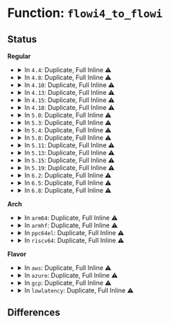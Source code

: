 # Function: <code>flowi4_to_flowi</code>

## Status
<b>Regular</b>
<ul>
<li>
<details>
<summary>In <code>4.4</code>: Duplicate, Full Inline ⚠️</summary>

**Collision:** Static Duplication

**Inline:** Full

**Transformation:** False

**Instances:**

```
In net/ipv4/route.c (0)
Location: include/net/flow.h:182
Inline: True
```
```
In net/ipv4/ip_output.c (0)
Location: include/net/flow.h:182
Inline: True
```
```
In net/ipv4/inet_connection_sock.c (0)
Location: include/net/flow.h:182
Inline: True
```
```
In net/ipv4/tcp_ipv4.c (0)
Location: include/net/flow.h:182
Inline: True
```
```
In net/ipv4/datagram.c (0)
Location: include/net/flow.h:182
Inline: True
```
```
In net/ipv4/raw.c (0)
Location: include/net/flow.h:182
Inline: True
```
```
In net/ipv4/udp.c (0)
Location: include/net/flow.h:182
Inline: True
```
```
In net/ipv4/icmp.c (0)
Location: include/net/flow.h:182
Inline: True
```
```
In net/ipv4/af_inet.c (0)
Location: include/net/flow.h:182
Inline: True
```
```
In net/ipv4/igmp.c (0)
Location: include/net/flow.h:182
Inline: True
```
```
In net/ipv4/ping.c (0)
Location: include/net/flow.h:182
Inline: True
```
```
In net/ipv4/fib_rules.c (0)
Location: include/net/flow.h:182
Inline: True
```
```
In net/ipv4/ipmr.c (0)
Location: include/net/flow.h:182
Inline: True
```
```
In net/ipv4/syncookies.c (0)
Location: include/net/flow.h:182
Inline: True
```
```
In net/ipv4/netfilter.c (0)
Location: include/net/flow.h:182
Inline: True
```
</details>
</li>
<li>
<details>
<summary>In <code>4.8</code>: Duplicate, Full Inline ⚠️</summary>

**Collision:** Static Duplication

**Inline:** Full

**Transformation:** False

**Instances:**

```
In net/ipv4/route.c (0)
Location: include/net/flow.h:182
Inline: True
```
```
In net/ipv4/ip_output.c (0)
Location: include/net/flow.h:182
Inline: True
```
```
In net/ipv4/inet_connection_sock.c (0)
Location: include/net/flow.h:182
Inline: True
```
```
In net/ipv4/tcp_ipv4.c (0)
Location: include/net/flow.h:182
Inline: True
```
```
In net/ipv4/datagram.c (0)
Location: include/net/flow.h:182
Inline: True
```
```
In net/ipv4/raw.c (0)
Location: include/net/flow.h:182
Inline: True
```
```
In net/ipv4/udp.c (0)
Location: include/net/flow.h:182
Inline: True
```
```
In net/ipv4/icmp.c (0)
Location: include/net/flow.h:182
Inline: True
```
```
In net/ipv4/af_inet.c (0)
Location: include/net/flow.h:182
Inline: True
```
```
In net/ipv4/igmp.c (0)
Location: include/net/flow.h:182
Inline: True
```
```
In net/ipv4/ping.c (0)
Location: include/net/flow.h:182
Inline: True
```
```
In net/ipv4/fib_rules.c (0)
Location: include/net/flow.h:182
Inline: True
```
```
In net/ipv4/ipmr.c (0)
Location: include/net/flow.h:182
Inline: True
```
```
In net/ipv4/syncookies.c (0)
Location: include/net/flow.h:182
Inline: True
```
```
In net/ipv4/netfilter.c (0)
Location: include/net/flow.h:182
Inline: True
```
</details>
</li>
<li>
<details>
<summary>In <code>4.10</code>: Duplicate, Full Inline ⚠️</summary>

**Collision:** Static Duplication

**Inline:** Full

**Transformation:** False

**Instances:**

```
In net/ipv4/route.c (0)
Location: include/net/flow.h:188
Inline: True
```
```
In net/ipv4/ip_output.c (0)
Location: include/net/flow.h:188
Inline: True
```
```
In net/ipv4/inet_connection_sock.c (0)
Location: include/net/flow.h:188
Inline: True
```
```
In net/ipv4/tcp_ipv4.c (0)
Location: include/net/flow.h:188
Inline: True
```
```
In net/ipv4/datagram.c (0)
Location: include/net/flow.h:188
Inline: True
```
```
In net/ipv4/raw.c (0)
Location: include/net/flow.h:188
Inline: True
```
```
In net/ipv4/udp.c (0)
Location: include/net/flow.h:188
Inline: True
```
```
In net/ipv4/icmp.c (0)
Location: include/net/flow.h:188
Inline: True
```
```
In net/ipv4/af_inet.c (0)
Location: include/net/flow.h:188
Inline: True
```
```
In net/ipv4/igmp.c (0)
Location: include/net/flow.h:188
Inline: True
```
```
In net/ipv4/ping.c (0)
Location: include/net/flow.h:188
Inline: True
```
```
In net/ipv4/fib_rules.c (0)
Location: include/net/flow.h:188
Inline: True
```
```
In net/ipv4/ipmr.c (0)
Location: include/net/flow.h:188
Inline: True
```
```
In net/ipv4/syncookies.c (0)
Location: include/net/flow.h:188
Inline: True
```
```
In net/ipv4/netfilter.c (0)
Location: include/net/flow.h:188
Inline: True
```
</details>
</li>
<li>
<details>
<summary>In <code>4.13</code>: Duplicate, Full Inline ⚠️</summary>

**Collision:** Static Duplication

**Inline:** Full

**Transformation:** False

**Instances:**

```
In net/ipv4/route.c (0)
Location: include/net/flow.h:188
Inline: True
```
```
In net/ipv4/ip_output.c (0)
Location: include/net/flow.h:188
Inline: True
```
```
In net/ipv4/inet_connection_sock.c (0)
Location: include/net/flow.h:188
Inline: True
```
```
In net/ipv4/tcp_ipv4.c (0)
Location: include/net/flow.h:188
Inline: True
```
```
In net/ipv4/datagram.c (0)
Location: include/net/flow.h:188
Inline: True
```
```
In net/ipv4/raw.c (0)
Location: include/net/flow.h:188
Inline: True
```
```
In net/ipv4/udp.c (0)
Location: include/net/flow.h:188
Inline: True
```
```
In net/ipv4/icmp.c (0)
Location: include/net/flow.h:188
Inline: True
```
```
In net/ipv4/af_inet.c (0)
Location: include/net/flow.h:188
Inline: True
```
```
In net/ipv4/igmp.c (0)
Location: include/net/flow.h:188
Inline: True
```
```
In net/ipv4/ping.c (0)
Location: include/net/flow.h:188
Inline: True
```
```
In net/ipv4/fib_rules.c (0)
Location: include/net/flow.h:188
Inline: True
```
```
In net/ipv4/ipmr.c (0)
Location: include/net/flow.h:188
Inline: True
```
```
In net/ipv4/syncookies.c (0)
Location: include/net/flow.h:188
Inline: True
```
```
In net/ipv4/netfilter.c (0)
Location: include/net/flow.h:188
Inline: True
```
</details>
</li>
<li>
<details>
<summary>In <code>4.15</code>: Duplicate, Full Inline ⚠️</summary>

**Collision:** Static Duplication

**Inline:** Full

**Transformation:** False

**Instances:**

```
In net/ipv4/route.c (0)
Location: include/net/flow.h:190
Inline: True
```
```
In net/ipv4/ip_output.c (0)
Location: include/net/flow.h:190
Inline: True
```
```
In net/ipv4/inet_connection_sock.c (0)
Location: include/net/flow.h:190
Inline: True
```
```
In net/ipv4/tcp_ipv4.c (0)
Location: include/net/flow.h:190
Inline: True
```
```
In net/ipv4/datagram.c (0)
Location: include/net/flow.h:190
Inline: True
```
```
In net/ipv4/raw.c (0)
Location: include/net/flow.h:190
Inline: True
```
```
In net/ipv4/udp.c (0)
Location: include/net/flow.h:190
Inline: True
```
```
In net/ipv4/icmp.c (0)
Location: include/net/flow.h:190
Inline: True
```
```
In net/ipv4/af_inet.c (0)
Location: include/net/flow.h:190
Inline: True
```
```
In net/ipv4/igmp.c (0)
Location: include/net/flow.h:190
Inline: True
```
```
In net/ipv4/ping.c (0)
Location: include/net/flow.h:190
Inline: True
```
```
In net/ipv4/fib_rules.c (0)
Location: include/net/flow.h:190
Inline: True
```
```
In net/ipv4/ipmr.c (0)
Location: include/net/flow.h:190
Inline: True
```
```
In net/ipv4/syncookies.c (0)
Location: include/net/flow.h:190
Inline: True
```
```
In net/ipv4/netfilter.c (0)
Location: include/net/flow.h:190
Inline: True
```
</details>
</li>
<li>
<details>
<summary>In <code>4.18</code>: Duplicate, Full Inline ⚠️</summary>

**Collision:** Static Duplication

**Inline:** Full

**Transformation:** False

**Instances:**

```
In net/ipv4/route.c (ffffffff818e66f3)
Location: include/net/flow.h:190
Inline: True
Inline callers:
  - net/ipv4/route.c:ip_route_output_flow
```
```
In net/ipv4/ip_output.c (ffffffff818eee2f)
Location: include/net/flow.h:190
Inline: True
Inline callers:
  - net/ipv4/ip_output.c:ip_send_unicast_reply
  - net/ipv4/ip_output.c:ip_queue_xmit
```
```
In net/ipv4/inet_connection_sock.c (ffffffff818f4172)
Location: include/net/flow.h:190
Inline: True
Inline callers:
  - net/ipv4/inet_connection_sock.c:inet_csk_rebuild_route
  - net/ipv4/inet_connection_sock.c:inet_csk_route_child_sock
  - net/ipv4/inet_connection_sock.c:inet_csk_route_req
```
```
In net/ipv4/tcp_ipv4.c (ffffffff8190f447)
Location: include/net/flow.h:190
Inline: True
Inline callers:
  - net/ipv4/tcp_ipv4.c:tcp_v4_connect
  - net/ipv4/tcp_ipv4.c:tcp_v4_connect
```
```
In net/ipv4/datagram.c (ffffffff819185be)
Location: include/net/flow.h:190
Inline: True
Inline callers:
  - net/ipv4/datagram.c:ip4_datagram_release_cb
  - net/ipv4/datagram.c:__ip4_datagram_connect
```
```
In net/ipv4/raw.c (ffffffff819193d6)
Location: include/net/flow.h:190
Inline: True
Inline callers:
  - net/ipv4/raw.c:raw_sendmsg
```
```
In net/ipv4/udp.c (ffffffff8191bf9e)
Location: include/net/flow.h:190
Inline: True
Inline callers:
  - net/ipv4/udp.c:udp_sendmsg
```
```
In net/ipv4/icmp.c (ffffffff81923c05)
Location: include/net/flow.h:190
Inline: True
```
```
In net/ipv4/af_inet.c (ffffffff8192a48f)
Location: include/net/flow.h:190
Inline: True
```
```
In net/ipv4/igmp.c (0)
Location: include/net/flow.h:190
Inline: True
```
```
In net/ipv4/ping.c (ffffffff8193a106)
Location: include/net/flow.h:190
Inline: True
Inline callers:
  - net/ipv4/ping.c:ping_v4_sendmsg
```
```
In net/ipv4/fib_rules.c (ffffffff8193e481)
Location: include/net/flow.h:190
Inline: True
Inline callers:
  - net/ipv4/fib_rules.c:__fib_lookup
  - net/ipv4/fib_rules.c:__fib_lookup
```
```
In net/ipv4/ipmr.c (0)
Location: include/net/flow.h:190
Inline: True
```
```
In net/ipv4/syncookies.c (ffffffff819457b8)
Location: include/net/flow.h:190
Inline: True
Inline callers:
  - net/ipv4/syncookies.c:cookie_v4_check
```
```
In net/ipv4/netfilter.c (ffffffff81945d28)
Location: include/net/flow.h:190
Inline: True
Inline callers:
  - net/ipv4/netfilter.c:ip_route_me_harder
  - net/ipv4/netfilter.c:ip_route_me_harder
```
</details>
</li>
<li>
<details>
<summary>In <code>5.0</code>: Duplicate, Full Inline ⚠️</summary>

**Collision:** Static Duplication

**Inline:** Full

**Transformation:** False

**Instances:**

```
In net/ipv4/route.c (ffffffff81913543)
Location: include/net/flow.h:190
Inline: True
Inline callers:
  - net/ipv4/route.c:ip_route_output_flow
```
```
In net/ipv4/ip_output.c (ffffffff8191c61c)
Location: include/net/flow.h:190
Inline: True
Inline callers:
  - net/ipv4/ip_output.c:ip_send_unicast_reply
  - net/ipv4/ip_output.c:__ip_queue_xmit
```
```
In net/ipv4/inet_connection_sock.c (ffffffff81921c82)
Location: include/net/flow.h:190
Inline: True
Inline callers:
  - net/ipv4/inet_connection_sock.c:inet_csk_rebuild_route
  - net/ipv4/inet_connection_sock.c:inet_csk_route_child_sock
  - net/ipv4/inet_connection_sock.c:inet_csk_route_req
```
```
In net/ipv4/tcp_ipv4.c (ffffffff8193d877)
Location: include/net/flow.h:190
Inline: True
Inline callers:
  - net/ipv4/tcp_ipv4.c:tcp_v4_connect
  - net/ipv4/tcp_ipv4.c:tcp_v4_connect
```
```
In net/ipv4/datagram.c (ffffffff81946d3e)
Location: include/net/flow.h:190
Inline: True
Inline callers:
  - net/ipv4/datagram.c:ip4_datagram_release_cb
  - net/ipv4/datagram.c:__ip4_datagram_connect
```
```
In net/ipv4/raw.c (ffffffff81947c6c)
Location: include/net/flow.h:190
Inline: True
Inline callers:
  - net/ipv4/raw.c:raw_sendmsg
```
```
In net/ipv4/udp.c (ffffffff8194a554)
Location: include/net/flow.h:190
Inline: True
Inline callers:
  - net/ipv4/udp.c:udp_sendmsg
```
```
In net/ipv4/icmp.c (ffffffff819529f2)
Location: include/net/flow.h:190
Inline: True
```
```
In net/ipv4/af_inet.c (ffffffff81959c1f)
Location: include/net/flow.h:190
Inline: True
```
```
In net/ipv4/igmp.c (0)
Location: include/net/flow.h:190
Inline: True
```
```
In net/ipv4/ping.c (ffffffff8196a0c4)
Location: include/net/flow.h:190
Inline: True
Inline callers:
  - net/ipv4/ping.c:ping_v4_sendmsg
```
```
In net/ipv4/fib_rules.c (ffffffff8196e321)
Location: include/net/flow.h:190
Inline: True
Inline callers:
  - net/ipv4/fib_rules.c:__fib_lookup
  - net/ipv4/fib_rules.c:__fib_lookup
```
```
In net/ipv4/ipmr.c (0)
Location: include/net/flow.h:190
Inline: True
```
```
In net/ipv4/syncookies.c (ffffffff81975b51)
Location: include/net/flow.h:190
Inline: True
Inline callers:
  - net/ipv4/syncookies.c:cookie_v4_check
```
```
In net/ipv4/netfilter.c (ffffffff81976048)
Location: include/net/flow.h:190
Inline: True
Inline callers:
  - net/ipv4/netfilter.c:ip_route_me_harder
  - net/ipv4/netfilter.c:ip_route_me_harder
```
</details>
</li>
<li>
<details>
<summary>In <code>5.3</code>: Duplicate, Full Inline ⚠️</summary>

**Collision:** Static Duplication

**Inline:** Full

**Transformation:** False

**Instances:**

```
In net/ipv4/route.c (ffffffff81975b87)
Location: include/net/flow.h:192
Inline: True
Inline callers:
  - net/ipv4/route.c:ip_route_output_flow
```
```
In net/ipv4/ip_output.c (ffffffff8197e947)
Location: include/net/flow.h:192
Inline: True
Inline callers:
  - net/ipv4/ip_output.c:ip_send_unicast_reply
  - net/ipv4/ip_output.c:__ip_queue_xmit
```
```
In net/ipv4/inet_connection_sock.c (ffffffff8198465b)
Location: include/net/flow.h:192
Inline: True
Inline callers:
  - net/ipv4/inet_connection_sock.c:inet_csk_rebuild_route
  - net/ipv4/inet_connection_sock.c:inet_csk_route_child_sock
  - net/ipv4/inet_connection_sock.c:inet_csk_route_req
```
```
In net/ipv4/tcp_ipv4.c (ffffffff819a1c8b)
Location: include/net/flow.h:192
Inline: True
Inline callers:
  - net/ipv4/tcp_ipv4.c:tcp_v4_connect
  - net/ipv4/tcp_ipv4.c:tcp_v4_connect
```
```
In net/ipv4/datagram.c (ffffffff819ab3be)
Location: include/net/flow.h:192
Inline: True
Inline callers:
  - net/ipv4/datagram.c:ip4_datagram_release_cb
  - net/ipv4/datagram.c:__ip4_datagram_connect
```
```
In net/ipv4/raw.c (ffffffff819ac95a)
Location: include/net/flow.h:192
Inline: True
Inline callers:
  - net/ipv4/raw.c:raw_sendmsg
```
```
In net/ipv4/udp.c (ffffffff819aec58)
Location: include/net/flow.h:192
Inline: True
Inline callers:
  - net/ipv4/udp.c:udp_sendmsg
```
```
In net/ipv4/icmp.c (ffffffff819b7275)
Location: include/net/flow.h:192
Inline: True
```
```
In net/ipv4/af_inet.c (ffffffff819be577)
Location: include/net/flow.h:192
Inline: True
```
```
In net/ipv4/igmp.c (0)
Location: include/net/flow.h:192
Inline: True
```
```
In net/ipv4/ping.c (ffffffff819d0c4b)
Location: include/net/flow.h:192
Inline: True
Inline callers:
  - net/ipv4/ping.c:ping_v4_sendmsg
```
```
In net/ipv4/fib_rules.c (ffffffff819d7ad1)
Location: include/net/flow.h:192
Inline: True
Inline callers:
  - net/ipv4/fib_rules.c:__fib_lookup
  - net/ipv4/fib_rules.c:__fib_lookup
```
```
In net/ipv4/ipmr.c (0)
Location: include/net/flow.h:192
Inline: True
```
```
In net/ipv4/syncookies.c (ffffffff819df6ab)
Location: include/net/flow.h:192
Inline: True
Inline callers:
  - net/ipv4/syncookies.c:cookie_v4_check
```
```
In net/ipv4/netfilter.c (ffffffff819dfbdb)
Location: include/net/flow.h:192
Inline: True
Inline callers:
  - net/ipv4/netfilter.c:ip_route_me_harder
  - net/ipv4/netfilter.c:ip_route_me_harder
```
</details>
</li>
<li>
<details>
<summary>In <code>5.4</code>: Duplicate, Full Inline ⚠️</summary>

**Collision:** Static Duplication

**Inline:** Full

**Transformation:** False

**Instances:**

```
In net/ipv4/route.c (ffffffff819ac597)
Location: include/net/flow.h:192
Inline: True
Inline callers:
  - net/ipv4/route.c:ip_route_output_flow
```
```
In net/ipv4/ip_output.c (ffffffff819b52e7)
Location: include/net/flow.h:192
Inline: True
Inline callers:
  - net/ipv4/ip_output.c:ip_send_unicast_reply
  - net/ipv4/ip_output.c:__ip_queue_xmit
```
```
In net/ipv4/inet_connection_sock.c (ffffffff819bae0b)
Location: include/net/flow.h:192
Inline: True
Inline callers:
  - net/ipv4/inet_connection_sock.c:inet_csk_rebuild_route
  - net/ipv4/inet_connection_sock.c:inet_csk_route_child_sock
  - net/ipv4/inet_connection_sock.c:inet_csk_route_req
```
```
In net/ipv4/tcp_ipv4.c (ffffffff819d8947)
Location: include/net/flow.h:192
Inline: True
Inline callers:
  - net/ipv4/tcp_ipv4.c:tcp_v4_connect
  - net/ipv4/tcp_ipv4.c:tcp_v4_connect
```
```
In net/ipv4/datagram.c (ffffffff819e208e)
Location: include/net/flow.h:192
Inline: True
Inline callers:
  - net/ipv4/datagram.c:ip4_datagram_release_cb
  - net/ipv4/datagram.c:__ip4_datagram_connect
```
```
In net/ipv4/raw.c (ffffffff819e3518)
Location: include/net/flow.h:192
Inline: True
Inline callers:
  - net/ipv4/raw.c:raw_sendmsg
```
```
In net/ipv4/udp.c (ffffffff819e5975)
Location: include/net/flow.h:192
Inline: True
Inline callers:
  - net/ipv4/udp.c:udp_sendmsg
```
```
In net/ipv4/icmp.c (ffffffff819edf75)
Location: include/net/flow.h:192
Inline: True
```
```
In net/ipv4/af_inet.c (ffffffff819f51a7)
Location: include/net/flow.h:192
Inline: True
```
```
In net/ipv4/igmp.c (0)
Location: include/net/flow.h:192
Inline: True
```
```
In net/ipv4/ping.c (ffffffff81a077a5)
Location: include/net/flow.h:192
Inline: True
Inline callers:
  - net/ipv4/ping.c:ping_v4_sendmsg
```
```
In net/ipv4/fib_rules.c (ffffffff81a0e5c1)
Location: include/net/flow.h:192
Inline: True
Inline callers:
  - net/ipv4/fib_rules.c:__fib_lookup
  - net/ipv4/fib_rules.c:__fib_lookup
```
```
In net/ipv4/ipmr.c (ffffffff81a0f078)
Location: include/net/flow.h:192
Inline: True
Inline callers:
  - net/ipv4/ipmr.c:ipmr_fib_lookup
  - net/ipv4/ipmr.c:ipmr_fib_lookup
```
```
In net/ipv4/syncookies.c (ffffffff81a166ee)
Location: include/net/flow.h:192
Inline: True
Inline callers:
  - net/ipv4/syncookies.c:cookie_v4_check
```
```
In net/ipv4/netfilter.c (ffffffff81a16c0b)
Location: include/net/flow.h:192
Inline: True
Inline callers:
  - net/ipv4/netfilter.c:ip_route_me_harder
  - net/ipv4/netfilter.c:ip_route_me_harder
```
</details>
</li>
<li>
<details>
<summary>In <code>5.8</code>: Duplicate, Full Inline ⚠️</summary>

**Collision:** Static Duplication

**Inline:** Full

**Transformation:** False

**Instances:**

```
In net/ipv4/route.c (ffffffff81a96a87)
Location: include/net/flow.h:193
Inline: True
Inline callers:
  - net/ipv4/route.c:ip_route_output_flow
```
```
In net/ipv4/ip_output.c (ffffffff81a9f549)
Location: include/net/flow.h:193
Inline: True
Inline callers:
  - net/ipv4/ip_output.c:ip_send_unicast_reply
  - net/ipv4/ip_output.c:__ip_queue_xmit
```
```
In net/ipv4/inet_connection_sock.c (ffffffff81aa56d4)
Location: include/net/flow.h:193
Inline: True
Inline callers:
  - net/ipv4/inet_connection_sock.c:inet_csk_rebuild_route
  - net/ipv4/inet_connection_sock.c:inet_csk_route_child_sock
  - net/ipv4/inet_connection_sock.c:inet_csk_route_req
```
```
In net/ipv4/tcp_ipv4.c (ffffffff81ac538f)
Location: include/net/flow.h:193
Inline: True
Inline callers:
  - net/ipv4/tcp_ipv4.c:tcp_v4_connect
  - net/ipv4/tcp_ipv4.c:tcp_v4_connect
```
```
In net/ipv4/datagram.c (ffffffff81acf395)
Location: include/net/flow.h:193
Inline: True
Inline callers:
  - net/ipv4/datagram.c:ip4_datagram_release_cb
  - net/ipv4/datagram.c:__ip4_datagram_connect
```
```
In net/ipv4/raw.c (ffffffff81ad0de0)
Location: include/net/flow.h:193
Inline: True
Inline callers:
  - net/ipv4/raw.c:raw_sendmsg
```
```
In net/ipv4/udp.c (ffffffff81ad5730)
Location: include/net/flow.h:193
Inline: True
Inline callers:
  - net/ipv4/udp.c:udp_sendmsg
```
```
In net/ipv4/icmp.c (ffffffff81adbd39)
Location: include/net/flow.h:193
Inline: True
```
```
In net/ipv4/af_inet.c (ffffffff81ae3790)
Location: include/net/flow.h:193
Inline: True
Inline callers:
  - net/ipv4/af_inet.c:inet_sk_reselect_saddr
```
```
In net/ipv4/igmp.c (0)
Location: include/net/flow.h:193
Inline: True
```
```
In net/ipv4/ping.c (ffffffff81af6ffe)
Location: include/net/flow.h:193
Inline: True
Inline callers:
  - net/ipv4/ping.c:ping_v4_sendmsg
```
```
In net/ipv4/fib_rules.c (ffffffff81aff4b1)
Location: include/net/flow.h:193
Inline: True
Inline callers:
  - net/ipv4/fib_rules.c:__fib_lookup
  - net/ipv4/fib_rules.c:__fib_lookup
```
```
In net/ipv4/ipmr.c (ffffffff81b00028)
Location: include/net/flow.h:193
Inline: True
Inline callers:
  - net/ipv4/ipmr.c:ipmr_fib_lookup
  - net/ipv4/ipmr.c:ipmr_fib_lookup
```
```
In net/ipv4/syncookies.c (ffffffff81b076c2)
Location: include/net/flow.h:193
Inline: True
Inline callers:
  - net/ipv4/syncookies.c:cookie_v4_check
```
```
In net/ipv4/netfilter.c (ffffffff81b07c56)
Location: include/net/flow.h:193
Inline: True
Inline callers:
  - net/ipv4/netfilter.c:ip_route_me_harder
  - net/ipv4/netfilter.c:ip_route_me_harder
```
</details>
</li>
<li>
<details>
<summary>In <code>5.11</code>: Duplicate, Full Inline ⚠️</summary>

**Collision:** Static Duplication

**Inline:** Full

**Transformation:** False

**Instances:**

```
In net/ipv4/route.c (ffffffff81aa0b64)
Location: include/net/flow.h:193
Inline: True
Inline callers:
  - net/ipv4/route.c:ip_route_output_flow
```
```
In net/ipv4/ip_output.c (ffffffff81aa9489)
Location: include/net/flow.h:193
Inline: True
Inline callers:
  - net/ipv4/ip_output.c:ip_send_unicast_reply
  - net/ipv4/ip_output.c:__ip_queue_xmit
```
```
In net/ipv4/inet_connection_sock.c (ffffffff81aafce4)
Location: include/net/flow.h:193
Inline: True
Inline callers:
  - net/ipv4/inet_connection_sock.c:inet_csk_rebuild_route
  - net/ipv4/inet_connection_sock.c:inet_csk_route_child_sock
  - net/ipv4/inet_connection_sock.c:inet_csk_route_req
```
```
In net/ipv4/tcp_ipv4.c (ffffffff81ad102d)
Location: include/net/flow.h:193
Inline: True
Inline callers:
  - net/ipv4/tcp_ipv4.c:tcp_v4_connect
  - net/ipv4/tcp_ipv4.c:tcp_v4_connect
```
```
In net/ipv4/datagram.c (ffffffff81adb39a)
Location: include/net/flow.h:193
Inline: True
Inline callers:
  - net/ipv4/datagram.c:ip4_datagram_release_cb
  - net/ipv4/datagram.c:__ip4_datagram_connect
```
```
In net/ipv4/raw.c (ffffffff81adcd3c)
Location: include/net/flow.h:193
Inline: True
Inline callers:
  - net/ipv4/raw.c:raw_sendmsg
```
```
In net/ipv4/udp.c (ffffffff81ae1cd2)
Location: include/net/flow.h:193
Inline: True
Inline callers:
  - net/ipv4/udp.c:udp_sendmsg
```
```
In net/ipv4/icmp.c (ffffffff81ae8826)
Location: include/net/flow.h:193
Inline: True
```
```
In net/ipv4/af_inet.c (ffffffff81af0310)
Location: include/net/flow.h:193
Inline: True
Inline callers:
  - net/ipv4/af_inet.c:inet_sk_reselect_saddr
```
```
In net/ipv4/igmp.c (0)
Location: include/net/flow.h:193
Inline: True
```
```
In net/ipv4/ping.c (ffffffff81b03ea3)
Location: include/net/flow.h:193
Inline: True
Inline callers:
  - net/ipv4/ping.c:ping_v4_sendmsg
```
```
In net/ipv4/fib_rules.c (ffffffff81b0d521)
Location: include/net/flow.h:193
Inline: True
Inline callers:
  - net/ipv4/fib_rules.c:__fib_lookup
  - net/ipv4/fib_rules.c:__fib_lookup
```
```
In net/ipv4/ipmr.c (ffffffff81b0e068)
Location: include/net/flow.h:193
Inline: True
Inline callers:
  - net/ipv4/ipmr.c:ipmr_fib_lookup
  - net/ipv4/ipmr.c:ipmr_fib_lookup
```
```
In net/ipv4/syncookies.c (ffffffff81b15ac1)
Location: include/net/flow.h:193
Inline: True
Inline callers:
  - net/ipv4/syncookies.c:cookie_v4_check
```
```
In net/ipv4/netfilter.c (ffffffff81b1603a)
Location: include/net/flow.h:193
Inline: True
Inline callers:
  - net/ipv4/netfilter.c:ip_route_me_harder
  - net/ipv4/netfilter.c:ip_route_me_harder
```
</details>
</li>
<li>
<details>
<summary>In <code>5.13</code>: Duplicate, Full Inline ⚠️</summary>

**Collision:** Static Duplication

**Inline:** Full

**Transformation:** False

**Instances:**

```
In net/ipv4/route.c (ffffffff81a8ba94)
Location: include/net/flow.h:190
Inline: True
Inline callers:
  - net/ipv4/route.c:ip_route_output_flow
```
```
In net/ipv4/ip_output.c (ffffffff81a94653)
Location: include/net/flow.h:190
Inline: True
Inline callers:
  - net/ipv4/ip_output.c:ip_send_unicast_reply
  - net/ipv4/ip_output.c:__ip_queue_xmit
```
```
In net/ipv4/inet_connection_sock.c (ffffffff81a9aff4)
Location: include/net/flow.h:190
Inline: True
Inline callers:
  - net/ipv4/inet_connection_sock.c:inet_csk_rebuild_route
  - net/ipv4/inet_connection_sock.c:inet_csk_route_child_sock
  - net/ipv4/inet_connection_sock.c:inet_csk_route_req
```
```
In net/ipv4/tcp_ipv4.c (ffffffff81abc021)
Location: include/net/flow.h:190
Inline: True
Inline callers:
  - net/ipv4/tcp_ipv4.c:tcp_v4_connect
  - net/ipv4/tcp_ipv4.c:tcp_v4_connect
```
```
In net/ipv4/datagram.c (ffffffff81ac63fb)
Location: include/net/flow.h:190
Inline: True
Inline callers:
  - net/ipv4/datagram.c:ip4_datagram_release_cb
  - net/ipv4/datagram.c:__ip4_datagram_connect
```
```
In net/ipv4/raw.c (ffffffff81ac7dda)
Location: include/net/flow.h:190
Inline: True
Inline callers:
  - net/ipv4/raw.c:raw_sendmsg
```
```
In net/ipv4/udp.c (ffffffff81acb9a8)
Location: include/net/flow.h:190
Inline: True
Inline callers:
  - net/ipv4/udp.c:udp_sendmsg
```
```
In net/ipv4/icmp.c (ffffffff81ad45b6)
Location: include/net/flow.h:190
Inline: True
Inline callers:
  - net/ipv4/icmp.c:icmp_reply
```
```
In net/ipv4/af_inet.c (ffffffff81adb9c0)
Location: include/net/flow.h:190
Inline: True
```
```
In net/ipv4/igmp.c (0)
Location: include/net/flow.h:190
Inline: True
```
```
In net/ipv4/ping.c (ffffffff81aefb23)
Location: include/net/flow.h:190
Inline: True
Inline callers:
  - net/ipv4/ping.c:ping_v4_sendmsg
```
```
In net/ipv4/fib_rules.c (ffffffff81afb2f1)
Location: include/net/flow.h:190
Inline: True
Inline callers:
  - net/ipv4/fib_rules.c:__fib_lookup
  - net/ipv4/fib_rules.c:__fib_lookup
```
```
In net/ipv4/ipmr.c (ffffffff81afbe68)
Location: include/net/flow.h:190
Inline: True
Inline callers:
  - net/ipv4/ipmr.c:ipmr_fib_lookup
  - net/ipv4/ipmr.c:ipmr_fib_lookup
```
```
In net/ipv4/syncookies.c (ffffffff81b038cf)
Location: include/net/flow.h:190
Inline: True
Inline callers:
  - net/ipv4/syncookies.c:cookie_v4_check
```
```
In net/ipv4/netfilter.c (ffffffff81b03ecd)
Location: include/net/flow.h:190
Inline: True
Inline callers:
  - net/ipv4/netfilter.c:ip_route_me_harder
  - net/ipv4/netfilter.c:ip_route_me_harder
```
</details>
</li>
<li>
<details>
<summary>In <code>5.15</code>: Duplicate, Full Inline ⚠️</summary>

**Collision:** Static Duplication

**Inline:** Full

**Transformation:** False

**Instances:**

```
In net/ipv4/route.c (ffffffff81b46a24)
Location: include/net/flow.h:190
Inline: True
Inline callers:
  - net/ipv4/route.c:ip_route_output_flow
```
```
In net/ipv4/icmp.c (ffffffff81b927b0)
Location: include/net/flow.h:190
Inline: True
```
```
In net/ipv4/fib_rules.c (ffffffff81bbc731)
Location: include/net/flow.h:190
Inline: True
Inline callers:
  - net/ipv4/fib_rules.c:__fib_lookup
  - net/ipv4/fib_rules.c:__fib_lookup
```
```
In net/ipv4/ipmr.c (ffffffff81bbd308)
Location: include/net/flow.h:190
Inline: True
Inline callers:
  - net/ipv4/ipmr.c:ipmr_fib_lookup
  - net/ipv4/ipmr.c:ipmr_fib_lookup
```
```
In net/ipv4/netfilter.c (ffffffff81bc61a6)
Location: include/net/flow.h:190
Inline: True
Inline callers:
  - net/ipv4/netfilter.c:ip_route_me_harder
  - net/ipv4/netfilter.c:ip_route_me_harder
```
</details>
</li>
<li>
<details>
<summary>In <code>5.19</code>: Duplicate, Full Inline ⚠️</summary>

**Collision:** Static Duplication

**Inline:** Full

**Transformation:** False

**Instances:**

```
In net/ipv4/route.c (0)
Location: include/net/flow.h:194
Inline: True
```
```
In net/ipv4/icmp.c (0)
Location: include/net/flow.h:194
Inline: True
```
```
In net/ipv4/fib_rules.c (0)
Location: include/net/flow.h:194
Inline: True
```
```
In net/ipv4/ipmr.c (0)
Location: include/net/flow.h:194
Inline: True
```
```
In net/ipv4/netfilter.c (0)
Location: include/net/flow.h:194
Inline: True
```
</details>
</li>
<li>
<details>
<summary>In <code>6.2</code>: Duplicate, Full Inline ⚠️</summary>

**Collision:** Static Duplication

**Inline:** Full

**Transformation:** False

**Instances:**

```
In net/ipv4/route.c (0)
Location: include/net/flow.h:173
Inline: True
```
```
In net/ipv4/icmp.c (0)
Location: include/net/flow.h:173
Inline: True
```
```
In net/ipv4/fib_rules.c (0)
Location: include/net/flow.h:173
Inline: True
```
```
In net/ipv4/ipmr.c (0)
Location: include/net/flow.h:173
Inline: True
```
```
In net/ipv4/netfilter.c (0)
Location: include/net/flow.h:173
Inline: True
```
</details>
</li>
<li>
<details>
<summary>In <code>6.5</code>: Duplicate, Full Inline ⚠️</summary>

**Collision:** Static Duplication

**Inline:** Full

**Transformation:** False

**Instances:**

```
In net/ipv4/route.c (0)
Location: include/net/flow.h:173
Inline: True
```
```
In net/ipv4/icmp.c (0)
Location: include/net/flow.h:173
Inline: True
```
```
In net/ipv4/fib_rules.c (0)
Location: include/net/flow.h:173
Inline: True
```
```
In net/ipv4/ipmr.c (0)
Location: include/net/flow.h:173
Inline: True
```
```
In net/ipv4/netfilter.c (0)
Location: include/net/flow.h:173
Inline: True
```
</details>
</li>
<li>
<details>
<summary>In <code>6.8</code>: Duplicate, Full Inline ⚠️</summary>

**Collision:** Static Duplication

**Inline:** Full

**Transformation:** False

**Instances:**

```
In net/ipv4/route.c (0)
Location: include/net/flow.h:173
Inline: True
```
```
In net/ipv4/icmp.c (0)
Location: include/net/flow.h:173
Inline: True
```
```
In net/ipv4/fib_rules.c (0)
Location: include/net/flow.h:173
Inline: True
```
```
In net/ipv4/ipmr.c (0)
Location: include/net/flow.h:173
Inline: True
```
```
In net/ipv4/netfilter.c (0)
Location: include/net/flow.h:173
Inline: True
```
</details>
</li>
</ul>
<b>Arch</b>
<ul>
<li>
<details>
<summary>In <code>arm64</code>: Duplicate, Full Inline ⚠️</summary>

**Collision:** Static Duplication

**Inline:** Full

**Transformation:** False

**Instances:**

```
In net/ipv4/route.c (ffff800010c5c6bc)
Location: include/net/flow.h:192
Inline: True
Inline callers:
  - net/ipv4/route.c:ip_route_output_flow
```
```
In net/ipv4/ip_output.c (ffff800010c65a2c)
Location: include/net/flow.h:192
Inline: True
Inline callers:
  - net/ipv4/ip_output.c:ip_send_unicast_reply
  - net/ipv4/ip_output.c:__ip_queue_xmit
```
```
In net/ipv4/inet_connection_sock.c (ffff800010c6caa0)
Location: include/net/flow.h:192
Inline: True
Inline callers:
  - net/ipv4/inet_connection_sock.c:inet_csk_rebuild_route
  - net/ipv4/inet_connection_sock.c:inet_csk_route_child_sock
  - net/ipv4/inet_connection_sock.c:inet_csk_route_req
```
```
In net/ipv4/tcp_ipv4.c (ffff800010c8d684)
Location: include/net/flow.h:192
Inline: True
Inline callers:
  - net/ipv4/tcp_ipv4.c:tcp_v4_connect
  - net/ipv4/tcp_ipv4.c:tcp_v4_connect
```
```
In net/ipv4/datagram.c (ffff800010c95d18)
Location: include/net/flow.h:192
Inline: True
Inline callers:
  - net/ipv4/datagram.c:ip4_datagram_release_cb
  - net/ipv4/datagram.c:__ip4_datagram_connect
```
```
In net/ipv4/raw.c (ffff800010c980c8)
Location: include/net/flow.h:192
Inline: True
Inline callers:
  - net/ipv4/raw.c:raw_sendmsg
```
```
In net/ipv4/udp.c (ffff800010c9e2bc)
Location: include/net/flow.h:192
Inline: True
Inline callers:
  - net/ipv4/udp.c:udp_sendmsg
```
```
In net/ipv4/icmp.c (ffff800010ca3b14)
Location: include/net/flow.h:192
Inline: True
```
```
In net/ipv4/af_inet.c (ffff800010caafa4)
Location: include/net/flow.h:192
Inline: True
```
```
In net/ipv4/igmp.c (0)
Location: include/net/flow.h:192
Inline: True
```
```
In net/ipv4/ping.c (ffff800010cc06e0)
Location: include/net/flow.h:192
Inline: True
Inline callers:
  - net/ipv4/ping.c:ping_v4_sendmsg
```
```
In net/ipv4/fib_rules.c (ffff800010cc82ac)
Location: include/net/flow.h:192
Inline: True
Inline callers:
  - net/ipv4/fib_rules.c:__fib_lookup
  - net/ipv4/fib_rules.c:__fib_lookup
```
```
In net/ipv4/ipmr.c (ffff800010cc8f74)
Location: include/net/flow.h:192
Inline: True
Inline callers:
  - net/ipv4/ipmr.c:ipmr_fib_lookup
  - net/ipv4/ipmr.c:ipmr_fib_lookup
```
```
In net/ipv4/syncookies.c (ffff800010cd2398)
Location: include/net/flow.h:192
Inline: True
Inline callers:
  - net/ipv4/syncookies.c:cookie_v4_check
```
```
In net/ipv4/netfilter.c (ffff800010cd2834)
Location: include/net/flow.h:192
Inline: True
Inline callers:
  - net/ipv4/netfilter.c:ip_route_me_harder
  - net/ipv4/netfilter.c:ip_route_me_harder
```
</details>
</li>
<li>
<details>
<summary>In <code>armhf</code>: Duplicate, Full Inline ⚠️</summary>

**Collision:** Static Duplication

**Inline:** Full

**Transformation:** False

**Instances:**

```
In net/ipv4/route.c (c0d6bdcc)
Location: include/net/flow.h:192
Inline: True
Inline callers:
  - net/ipv4/route.c:ip_route_output_flow
```
```
In net/ipv4/ip_output.c (c0d7568c)
Location: include/net/flow.h:192
Inline: True
Inline callers:
  - net/ipv4/ip_output.c:ip_send_unicast_reply
  - net/ipv4/ip_output.c:__ip_queue_xmit
```
```
In net/ipv4/inet_connection_sock.c (c0d7b7ac)
Location: include/net/flow.h:192
Inline: True
Inline callers:
  - net/ipv4/inet_connection_sock.c:inet_csk_rebuild_route
  - net/ipv4/inet_connection_sock.c:inet_csk_route_child_sock
  - net/ipv4/inet_connection_sock.c:inet_csk_route_req
```
```
In net/ipv4/tcp_ipv4.c (c0d9b69c)
Location: include/net/flow.h:192
Inline: True
Inline callers:
  - net/ipv4/tcp_ipv4.c:tcp_v4_connect
  - net/ipv4/tcp_ipv4.c:tcp_v4_connect
```
```
In net/ipv4/datagram.c (c0da44a0)
Location: include/net/flow.h:192
Inline: True
Inline callers:
  - net/ipv4/datagram.c:ip4_datagram_release_cb
  - net/ipv4/datagram.c:__ip4_datagram_connect
```
```
In net/ipv4/raw.c (c0da5f60)
Location: include/net/flow.h:192
Inline: True
Inline callers:
  - net/ipv4/raw.c:raw_sendmsg
```
```
In net/ipv4/udp.c (c0da90c4)
Location: include/net/flow.h:192
Inline: True
Inline callers:
  - net/ipv4/udp.c:udp_sendmsg
```
```
In net/ipv4/icmp.c (c0db07a0)
Location: include/net/flow.h:192
Inline: True
```
```
In net/ipv4/af_inet.c (c0db7964)
Location: include/net/flow.h:192
Inline: True
```
```
In net/ipv4/igmp.c (0)
Location: include/net/flow.h:192
Inline: True
```
```
In net/ipv4/ping.c (c0dcc9cc)
Location: include/net/flow.h:192
Inline: True
Inline callers:
  - net/ipv4/ping.c:ping_v4_sendmsg
```
```
In net/ipv4/fib_rules.c (c0dd378c)
Location: include/net/flow.h:192
Inline: True
Inline callers:
  - net/ipv4/fib_rules.c:__fib_lookup
  - net/ipv4/fib_rules.c:__fib_lookup
```
```
In net/ipv4/ipmr.c (c0dd436c)
Location: include/net/flow.h:192
Inline: True
Inline callers:
  - net/ipv4/ipmr.c:ipmr_fib_lookup
  - net/ipv4/ipmr.c:ipmr_fib_lookup
```
```
In net/ipv4/syncookies.c (c0ddc268)
Location: include/net/flow.h:192
Inline: True
Inline callers:
  - net/ipv4/syncookies.c:cookie_v4_check
```
```
In net/ipv4/netfilter.c (c0ddc758)
Location: include/net/flow.h:192
Inline: True
Inline callers:
  - net/ipv4/netfilter.c:ip_route_me_harder
  - net/ipv4/netfilter.c:ip_route_me_harder
```
</details>
</li>
<li>
<details>
<summary>In <code>ppc64el</code>: Duplicate, Full Inline ⚠️</summary>

**Collision:** Static Duplication

**Inline:** Full

**Transformation:** False

**Instances:**

```
In net/ipv4/route.c (c000000000d5eb60)
Location: include/net/flow.h:192
Inline: True
Inline callers:
  - net/ipv4/route.c:ip_route_output_flow
```
```
In net/ipv4/ip_output.c (c000000000d6a1ac)
Location: include/net/flow.h:192
Inline: True
Inline callers:
  - net/ipv4/ip_output.c:ip_send_unicast_reply
  - net/ipv4/ip_output.c:__ip_queue_xmit
```
```
In net/ipv4/inet_connection_sock.c (c000000000d723fc)
Location: include/net/flow.h:192
Inline: True
Inline callers:
  - net/ipv4/inet_connection_sock.c:inet_csk_rebuild_route
  - net/ipv4/inet_connection_sock.c:inet_csk_route_child_sock
  - net/ipv4/inet_connection_sock.c:inet_csk_route_req
```
```
In net/ipv4/tcp_ipv4.c (c000000000d9a0c4)
Location: include/net/flow.h:192
Inline: True
Inline callers:
  - net/ipv4/tcp_ipv4.c:tcp_v4_connect
  - net/ipv4/tcp_ipv4.c:tcp_v4_connect
```
```
In net/ipv4/datagram.c (c000000000da7544)
Location: include/net/flow.h:192
Inline: True
Inline callers:
  - net/ipv4/datagram.c:ip4_datagram_release_cb
  - net/ipv4/datagram.c:__ip4_datagram_connect
```
```
In net/ipv4/raw.c (c000000000da9370)
Location: include/net/flow.h:192
Inline: True
Inline callers:
  - net/ipv4/raw.c:raw_sendmsg
```
```
In net/ipv4/udp.c (c000000000db0420)
Location: include/net/flow.h:192
Inline: True
Inline callers:
  - net/ipv4/udp.c:udp_sendmsg
```
```
In net/ipv4/icmp.c (c000000000db7464)
Location: include/net/flow.h:192
Inline: True
```
```
In net/ipv4/af_inet.c (c000000000dc13a8)
Location: include/net/flow.h:192
Inline: True
```
```
In net/ipv4/igmp.c (0)
Location: include/net/flow.h:192
Inline: True
```
```
In net/ipv4/ping.c (c000000000ddba04)
Location: include/net/flow.h:192
Inline: True
Inline callers:
  - net/ipv4/ping.c:ping_v4_sendmsg
```
```
In net/ipv4/fib_rules.c (c000000000de54ac)
Location: include/net/flow.h:192
Inline: True
Inline callers:
  - net/ipv4/fib_rules.c:__fib_lookup
  - net/ipv4/fib_rules.c:__fib_lookup
```
```
In net/ipv4/ipmr.c (c000000000de64e4)
Location: include/net/flow.h:192
Inline: True
Inline callers:
  - net/ipv4/ipmr.c:ipmr_fib_lookup
  - net/ipv4/ipmr.c:ipmr_fib_lookup
```
```
In net/ipv4/syncookies.c (c000000000df0830)
Location: include/net/flow.h:192
Inline: True
Inline callers:
  - net/ipv4/syncookies.c:cookie_v4_check
```
```
In net/ipv4/netfilter.c (c000000000df0ee8)
Location: include/net/flow.h:192
Inline: True
Inline callers:
  - net/ipv4/netfilter.c:ip_route_me_harder
  - net/ipv4/netfilter.c:ip_route_me_harder
```
</details>
</li>
<li>
<details>
<summary>In <code>riscv64</code>: Duplicate, Full Inline ⚠️</summary>

**Collision:** Static Duplication

**Inline:** Full

**Transformation:** False

**Instances:**

```
In net/ipv4/route.c (ffffffe0007c561c)
Location: include/net/flow.h:192
Inline: True
Inline callers:
  - net/ipv4/route.c:ip_route_output_flow
```
```
In net/ipv4/ip_output.c (ffffffe0007cd182)
Location: include/net/flow.h:192
Inline: True
Inline callers:
  - net/ipv4/ip_output.c:ip_send_unicast_reply
  - net/ipv4/ip_output.c:__ip_queue_xmit
```
```
In net/ipv4/inet_connection_sock.c (ffffffe0007d23b8)
Location: include/net/flow.h:192
Inline: True
Inline callers:
  - net/ipv4/inet_connection_sock.c:inet_csk_rebuild_route
  - net/ipv4/inet_connection_sock.c:inet_csk_route_child_sock
  - net/ipv4/inet_connection_sock.c:inet_csk_route_req
```
```
In net/ipv4/tcp_ipv4.c (ffffffe0007ed04e)
Location: include/net/flow.h:192
Inline: True
Inline callers:
  - net/ipv4/tcp_ipv4.c:tcp_v4_connect
  - net/ipv4/tcp_ipv4.c:tcp_v4_connect
```
```
In net/ipv4/datagram.c (ffffffe0007f51a4)
Location: include/net/flow.h:192
Inline: True
Inline callers:
  - net/ipv4/datagram.c:ip4_datagram_release_cb
  - net/ipv4/datagram.c:__ip4_datagram_connect
```
```
In net/ipv4/raw.c (ffffffe0007f6444)
Location: include/net/flow.h:192
Inline: True
Inline callers:
  - net/ipv4/raw.c:raw_sendmsg
```
```
In net/ipv4/udp.c (ffffffe0007f817a)
Location: include/net/flow.h:192
Inline: True
Inline callers:
  - net/ipv4/udp.c:udp_sendmsg
```
```
In net/ipv4/icmp.c (ffffffe0007ffa08)
Location: include/net/flow.h:192
Inline: True
```
```
In net/ipv4/af_inet.c (ffffffe000805d70)
Location: include/net/flow.h:192
Inline: True
```
```
In net/ipv4/igmp.c (0)
Location: include/net/flow.h:192
Inline: True
```
```
In net/ipv4/ping.c (ffffffe000816e6e)
Location: include/net/flow.h:192
Inline: True
Inline callers:
  - net/ipv4/ping.c:ping_v4_sendmsg
```
```
In net/ipv4/fib_rules.c (ffffffe00081c6a2)
Location: include/net/flow.h:192
Inline: True
Inline callers:
  - net/ipv4/fib_rules.c:__fib_lookup
  - net/ipv4/fib_rules.c:__fib_lookup
```
```
In net/ipv4/ipmr.c (ffffffe00081d1a6)
Location: include/net/flow.h:192
Inline: True
Inline callers:
  - net/ipv4/ipmr.c:ipmr_fib_lookup
  - net/ipv4/ipmr.c:ipmr_fib_lookup
```
```
In net/ipv4/syncookies.c (ffffffe000823738)
Location: include/net/flow.h:192
Inline: True
Inline callers:
  - net/ipv4/syncookies.c:cookie_v4_check
```
```
In net/ipv4/netfilter.c (ffffffe000823b5a)
Location: include/net/flow.h:192
Inline: True
Inline callers:
  - net/ipv4/netfilter.c:ip_route_me_harder
  - net/ipv4/netfilter.c:ip_route_me_harder
```
</details>
</li>
</ul>
<b>Flavor</b>
<ul>
<li>
<details>
<summary>In <code>aws</code>: Duplicate, Full Inline ⚠️</summary>

**Collision:** Static Duplication

**Inline:** Full

**Transformation:** False

**Instances:**

```
In net/ipv4/route.c (ffffffff8194c407)
Location: include/net/flow.h:192
Inline: True
Inline callers:
  - net/ipv4/route.c:ip_route_output_flow
```
```
In net/ipv4/ip_output.c (ffffffff81955157)
Location: include/net/flow.h:192
Inline: True
Inline callers:
  - net/ipv4/ip_output.c:ip_send_unicast_reply
  - net/ipv4/ip_output.c:__ip_queue_xmit
```
```
In net/ipv4/inet_connection_sock.c (ffffffff8195ac7b)
Location: include/net/flow.h:192
Inline: True
Inline callers:
  - net/ipv4/inet_connection_sock.c:inet_csk_rebuild_route
  - net/ipv4/inet_connection_sock.c:inet_csk_route_child_sock
  - net/ipv4/inet_connection_sock.c:inet_csk_route_req
```
```
In net/ipv4/tcp_ipv4.c (ffffffff819787b7)
Location: include/net/flow.h:192
Inline: True
Inline callers:
  - net/ipv4/tcp_ipv4.c:tcp_v4_connect
  - net/ipv4/tcp_ipv4.c:tcp_v4_connect
```
```
In net/ipv4/datagram.c (ffffffff81981efe)
Location: include/net/flow.h:192
Inline: True
Inline callers:
  - net/ipv4/datagram.c:ip4_datagram_release_cb
  - net/ipv4/datagram.c:__ip4_datagram_connect
```
```
In net/ipv4/raw.c (ffffffff81983388)
Location: include/net/flow.h:192
Inline: True
Inline callers:
  - net/ipv4/raw.c:raw_sendmsg
```
```
In net/ipv4/udp.c (ffffffff819857e5)
Location: include/net/flow.h:192
Inline: True
Inline callers:
  - net/ipv4/udp.c:udp_sendmsg
```
```
In net/ipv4/icmp.c (ffffffff8198dd15)
Location: include/net/flow.h:192
Inline: True
```
```
In net/ipv4/af_inet.c (ffffffff81994f47)
Location: include/net/flow.h:192
Inline: True
```
```
In net/ipv4/igmp.c (0)
Location: include/net/flow.h:192
Inline: True
```
```
In net/ipv4/ping.c (ffffffff819a7545)
Location: include/net/flow.h:192
Inline: True
Inline callers:
  - net/ipv4/ping.c:ping_v4_sendmsg
```
```
In net/ipv4/fib_rules.c (ffffffff819ae361)
Location: include/net/flow.h:192
Inline: True
Inline callers:
  - net/ipv4/fib_rules.c:__fib_lookup
  - net/ipv4/fib_rules.c:__fib_lookup
```
```
In net/ipv4/ipmr.c (0)
Location: include/net/flow.h:192
Inline: True
```
```
In net/ipv4/syncookies.c (ffffffff819b5d7e)
Location: include/net/flow.h:192
Inline: True
Inline callers:
  - net/ipv4/syncookies.c:cookie_v4_check
```
```
In net/ipv4/netfilter.c (ffffffff819b629b)
Location: include/net/flow.h:192
Inline: True
Inline callers:
  - net/ipv4/netfilter.c:ip_route_me_harder
  - net/ipv4/netfilter.c:ip_route_me_harder
```
</details>
</li>
<li>
<details>
<summary>In <code>azure</code>: Duplicate, Full Inline ⚠️</summary>

**Collision:** Static Duplication

**Inline:** Full

**Transformation:** False

**Instances:**

```
In net/ipv4/route.c (ffffffff81905ef7)
Location: include/net/flow.h:192
Inline: True
Inline callers:
  - net/ipv4/route.c:ip_route_output_flow
```
```
In net/ipv4/ip_output.c (ffffffff8190ec47)
Location: include/net/flow.h:192
Inline: True
Inline callers:
  - net/ipv4/ip_output.c:ip_send_unicast_reply
  - net/ipv4/ip_output.c:__ip_queue_xmit
```
```
In net/ipv4/inet_connection_sock.c (ffffffff8191476b)
Location: include/net/flow.h:192
Inline: True
Inline callers:
  - net/ipv4/inet_connection_sock.c:inet_csk_rebuild_route
  - net/ipv4/inet_connection_sock.c:inet_csk_route_child_sock
  - net/ipv4/inet_connection_sock.c:inet_csk_route_req
```
```
In net/ipv4/tcp_ipv4.c (ffffffff81932277)
Location: include/net/flow.h:192
Inline: True
Inline callers:
  - net/ipv4/tcp_ipv4.c:tcp_v4_connect
  - net/ipv4/tcp_ipv4.c:tcp_v4_connect
```
```
In net/ipv4/datagram.c (ffffffff8193b9be)
Location: include/net/flow.h:192
Inline: True
Inline callers:
  - net/ipv4/datagram.c:ip4_datagram_release_cb
  - net/ipv4/datagram.c:__ip4_datagram_connect
```
```
In net/ipv4/raw.c (ffffffff8193ce48)
Location: include/net/flow.h:192
Inline: True
Inline callers:
  - net/ipv4/raw.c:raw_sendmsg
```
```
In net/ipv4/udp.c (ffffffff8193f2a5)
Location: include/net/flow.h:192
Inline: True
Inline callers:
  - net/ipv4/udp.c:udp_sendmsg
```
```
In net/ipv4/icmp.c (ffffffff819477d5)
Location: include/net/flow.h:192
Inline: True
```
```
In net/ipv4/af_inet.c (ffffffff8194ea07)
Location: include/net/flow.h:192
Inline: True
```
```
In net/ipv4/igmp.c (0)
Location: include/net/flow.h:192
Inline: True
```
```
In net/ipv4/ping.c (ffffffff81961005)
Location: include/net/flow.h:192
Inline: True
Inline callers:
  - net/ipv4/ping.c:ping_v4_sendmsg
```
```
In net/ipv4/fib_rules.c (ffffffff8196a991)
Location: include/net/flow.h:192
Inline: True
Inline callers:
  - net/ipv4/fib_rules.c:__fib_lookup
  - net/ipv4/fib_rules.c:__fib_lookup
```
```
In net/ipv4/ipmr.c (0)
Location: include/net/flow.h:192
Inline: True
```
```
In net/ipv4/syncookies.c (ffffffff81972b6e)
Location: include/net/flow.h:192
Inline: True
Inline callers:
  - net/ipv4/syncookies.c:cookie_v4_check
```
```
In net/ipv4/netfilter.c (ffffffff8197308b)
Location: include/net/flow.h:192
Inline: True
Inline callers:
  - net/ipv4/netfilter.c:ip_route_me_harder
  - net/ipv4/netfilter.c:ip_route_me_harder
```
</details>
</li>
<li>
<details>
<summary>In <code>gcp</code>: Duplicate, Full Inline ⚠️</summary>

**Collision:** Static Duplication

**Inline:** Full

**Transformation:** False

**Instances:**

```
In net/ipv4/route.c (ffffffff819b6bd7)
Location: include/net/flow.h:192
Inline: True
Inline callers:
  - net/ipv4/route.c:ip_route_output_flow
```
```
In net/ipv4/ip_output.c (ffffffff819bf927)
Location: include/net/flow.h:192
Inline: True
Inline callers:
  - net/ipv4/ip_output.c:ip_send_unicast_reply
  - net/ipv4/ip_output.c:__ip_queue_xmit
```
```
In net/ipv4/inet_connection_sock.c (ffffffff819c544b)
Location: include/net/flow.h:192
Inline: True
Inline callers:
  - net/ipv4/inet_connection_sock.c:inet_csk_rebuild_route
  - net/ipv4/inet_connection_sock.c:inet_csk_route_child_sock
  - net/ipv4/inet_connection_sock.c:inet_csk_route_req
```
```
In net/ipv4/tcp_ipv4.c (ffffffff819e2f87)
Location: include/net/flow.h:192
Inline: True
Inline callers:
  - net/ipv4/tcp_ipv4.c:tcp_v4_connect
  - net/ipv4/tcp_ipv4.c:tcp_v4_connect
```
```
In net/ipv4/datagram.c (ffffffff819ec6ce)
Location: include/net/flow.h:192
Inline: True
Inline callers:
  - net/ipv4/datagram.c:ip4_datagram_release_cb
  - net/ipv4/datagram.c:__ip4_datagram_connect
```
```
In net/ipv4/raw.c (ffffffff819edb58)
Location: include/net/flow.h:192
Inline: True
Inline callers:
  - net/ipv4/raw.c:raw_sendmsg
```
```
In net/ipv4/udp.c (ffffffff819effb5)
Location: include/net/flow.h:192
Inline: True
Inline callers:
  - net/ipv4/udp.c:udp_sendmsg
```
```
In net/ipv4/icmp.c (ffffffff819f85b5)
Location: include/net/flow.h:192
Inline: True
```
```
In net/ipv4/af_inet.c (ffffffff819ff7e7)
Location: include/net/flow.h:192
Inline: True
```
```
In net/ipv4/igmp.c (0)
Location: include/net/flow.h:192
Inline: True
```
```
In net/ipv4/ping.c (ffffffff81a11de5)
Location: include/net/flow.h:192
Inline: True
Inline callers:
  - net/ipv4/ping.c:ping_v4_sendmsg
```
```
In net/ipv4/fib_rules.c (ffffffff81a18c01)
Location: include/net/flow.h:192
Inline: True
Inline callers:
  - net/ipv4/fib_rules.c:__fib_lookup
  - net/ipv4/fib_rules.c:__fib_lookup
```
```
In net/ipv4/ipmr.c (0)
Location: include/net/flow.h:192
Inline: True
```
```
In net/ipv4/syncookies.c (ffffffff81a2061e)
Location: include/net/flow.h:192
Inline: True
Inline callers:
  - net/ipv4/syncookies.c:cookie_v4_check
```
```
In net/ipv4/netfilter.c (ffffffff81a20b3b)
Location: include/net/flow.h:192
Inline: True
Inline callers:
  - net/ipv4/netfilter.c:ip_route_me_harder
  - net/ipv4/netfilter.c:ip_route_me_harder
```
</details>
</li>
<li>
<details>
<summary>In <code>lowlatency</code>: Duplicate, Full Inline ⚠️</summary>

**Collision:** Static Duplication

**Inline:** Full

**Transformation:** False

**Instances:**

```
In net/ipv4/route.c (ffffffff819c0447)
Location: include/net/flow.h:192
Inline: True
Inline callers:
  - net/ipv4/route.c:ip_route_output_flow
```
```
In net/ipv4/ip_output.c (ffffffff819c92a6)
Location: include/net/flow.h:192
Inline: True
Inline callers:
  - net/ipv4/ip_output.c:ip_send_unicast_reply
  - net/ipv4/ip_output.c:__ip_queue_xmit
```
```
In net/ipv4/inet_connection_sock.c (ffffffff819cef20)
Location: include/net/flow.h:192
Inline: True
Inline callers:
  - net/ipv4/inet_connection_sock.c:inet_csk_rebuild_route
  - net/ipv4/inet_connection_sock.c:inet_csk_route_child_sock
  - net/ipv4/inet_connection_sock.c:inet_csk_route_req
```
```
In net/ipv4/tcp_ipv4.c (ffffffff819ed0a7)
Location: include/net/flow.h:192
Inline: True
Inline callers:
  - net/ipv4/tcp_ipv4.c:tcp_v4_connect
  - net/ipv4/tcp_ipv4.c:tcp_v4_connect
```
```
In net/ipv4/datagram.c (ffffffff819f65b8)
Location: include/net/flow.h:192
Inline: True
Inline callers:
  - net/ipv4/datagram.c:ip4_datagram_release_cb
  - net/ipv4/datagram.c:__ip4_datagram_connect
```
```
In net/ipv4/raw.c (ffffffff819f7a98)
Location: include/net/flow.h:192
Inline: True
Inline callers:
  - net/ipv4/raw.c:raw_sendmsg
```
```
In net/ipv4/udp.c (ffffffff819fa83c)
Location: include/net/flow.h:192
Inline: True
Inline callers:
  - net/ipv4/udp.c:udp_sendmsg
```
```
In net/ipv4/icmp.c (ffffffff81a028e5)
Location: include/net/flow.h:192
Inline: True
```
```
In net/ipv4/af_inet.c (ffffffff81a098f1)
Location: include/net/flow.h:192
Inline: True
```
```
In net/ipv4/igmp.c (0)
Location: include/net/flow.h:192
Inline: True
```
```
In net/ipv4/ping.c (ffffffff81a1c759)
Location: include/net/flow.h:192
Inline: True
Inline callers:
  - net/ipv4/ping.c:ping_v4_sendmsg
```
```
In net/ipv4/fib_rules.c (ffffffff81a23681)
Location: include/net/flow.h:192
Inline: True
Inline callers:
  - net/ipv4/fib_rules.c:__fib_lookup
  - net/ipv4/fib_rules.c:__fib_lookup
```
```
In net/ipv4/ipmr.c (ffffffff81a24118)
Location: include/net/flow.h:192
Inline: True
Inline callers:
  - net/ipv4/ipmr.c:ipmr_fib_lookup
  - net/ipv4/ipmr.c:ipmr_fib_lookup
```
```
In net/ipv4/syncookies.c (ffffffff81a2bb1e)
Location: include/net/flow.h:192
Inline: True
Inline callers:
  - net/ipv4/syncookies.c:cookie_v4_check
```
```
In net/ipv4/netfilter.c (ffffffff81a2c06f)
Location: include/net/flow.h:192
Inline: True
Inline callers:
  - net/ipv4/netfilter.c:ip_route_me_harder
  - net/ipv4/netfilter.c:ip_route_me_harder
```
</details>
</li>
</ul>

## Differences
